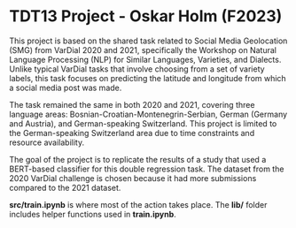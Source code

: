 # TDT13 Project - Oskar Holm (F2023)

This project is based on the shared task related to Social Media Geolocation (SMG) from VarDial 2020 and 2021, specifically the Workshop on Natural Language Processing (NLP) for Similar Languages, Varieties, and Dialects. Unlike typical VarDial tasks that involve choosing from a set of variety labels, this task focuses on predicting the latitude and longitude from which a social media post was made.

The task remained the same in both 2020 and 2021, covering three language areas: Bosnian-Croatian-Montenegrin-Serbian, German (Germany and Austria), and German-speaking Switzerland. This project is limited to the German-speaking Switzerland area due to time constraints and resource availability.

The goal of the project is to replicate the results of a study that used a BERT-based classifier for this double regression task. The dataset from the 2020 VarDial challenge is chosen because it had more submissions compared to the 2021 dataset.

**src/train.ipynb** is where most of the action takes place. The **lib/** folder includes helper functions used in **train.ipynb**.
